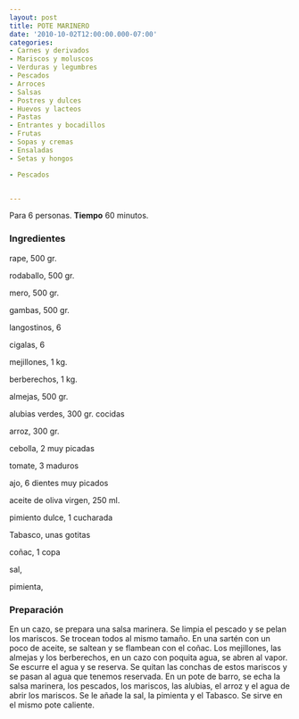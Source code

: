 ```yaml
---
layout: post
title: POTE MARINERO
date: '2010-10-02T12:00:00.000-07:00'
categories:
- Carnes y derivados
- Mariscos y moluscos
- Verduras y legumbres
- Pescados
- Arroces
- Salsas
- Postres y dulces
- Huevos y lacteos
- Pastas
- Entrantes y bocadillos
- Frutas
- Sopas y cremas
- Ensaladas
- Setas y hongos

- Pescados


---
```


Para 6 personas.
<b>Tiempo</b> 60 minutos.

<h3>Ingredientes</h3>

rape, 500 gr.

rodaballo, 500 gr.

mero, 500 gr.

gambas, 500 gr.

langostinos, 6

cigalas, 6

mejillones, 1 kg.

berberechos, 1 kg.

almejas, 500 gr.

alubias verdes, 300 gr. cocidas

arroz, 300 gr.

cebolla, 2 muy picadas

tomate, 3 maduros

ajo, 6 dientes muy picados

aceite de oliva virgen, 250 ml.

pimiento dulce, 1 cucharada

Tabasco, unas gotitas

coñac, 1 copa

sal,

pimienta,

<h3>Preparación</h3>

En un cazo, se prepara una salsa marinera. Se limpia el pescado y se pelan los mariscos. Se trocean todos al mismo tamaño. En una sartén con un poco de aceite, se saltean y se flambean con el coñac. Los mejillones, las almejas y los berberechos, en un cazo con poquita agua, se abren al vapor. Se escurre el agua y se reserva. Se quitan las conchas de estos mariscos y se pasan al agua que tenemos reservada. En un pote de barro, se echa la salsa marinera, los pescados, los mariscos, las alubias, el arroz y el agua de abrir los mariscos. Se le añade la sal, la pimienta y el Tabasco. Se sirve en el mismo pote caliente.

